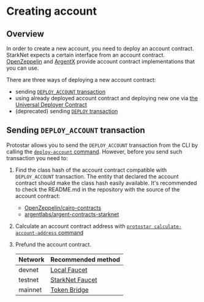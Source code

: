 # Creating account

## Overview

In order to create a new account, you need to deploy an account contract. StarkNet expects a certain interface from an account contract. [OpenZeppelin](https://github.com/OpenZeppelin/cairo-contracts/blob/main/src/openzeppelin/account/presets/Account.cairo) and [ArgentX](https://github.com/argentlabs/argent-contracts-starknet/blob/develop/contracts/account/ArgentAccount.cairo) provide account contract implementations that you can use.

There are three ways of deploying a new account contract:
- sending [`DEPLOY_ACCOUNT` transaction](https://github.com/starkware-libs/cairo-lang/releases/tag/v0.10.1)
- using already deployed account contract and deploying new one via [the Universal Deployer Contract](https://community.starknet.io/t/universal-deployer-contract-proposal/1864)
- (deprecated) sending [`DEPLOY` transaction](https://docs.starknet.io/documentation/develop/Blocks/transactions/#deploy_transaction)

## Sending `DEPLOY_ACCOUNT` transaction 

Protostar allows you to send the `DEPLOY_ACCOUNT` transaction from the CLI by calling the [`deploy-account` command](/docs/cli-reference#deploy-account).
However, before you send such transaction you need to:
1. Find the class hash of the account contract compatible with `DEPLOY_ACCOUNT` transaction. The entity that declared the account contract should make the class hash easily available. It's recommended to check the README.md in the repository with the source of the account contract:
   - [OpenZeppelin/cairo-contracts](https://github.com/OpenZeppelin/cairo-contracts)
   - [argentlabs/argent-contracts-starknet](https://github.com/argentlabs/argent-contracts-starknet)
2. Calculate an account contract address with [`protostar calculate-account-address` command](/docs/cli-reference#calculate-account-address)
3. Prefund the account contract.
   
    | Network | Recommended method                                                                               |
    | ------- | ------------------------------------------------------------------------------------------------ |
    | devnet  | [Local Faucet](https://shard-labs.github.io/starknet-devnet/docs/guide/mint-token)               |
    | testnet | [StarkNet Faucet](https://faucet.goerli.starknet.io/)                                            |
    | mainnet | [Token Bridge](https://docs.starknet.io/documentation/develop/L1-L2_Communication/token-bridge/) |

